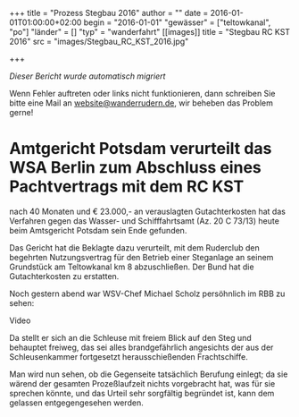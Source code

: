 +++
title = "Prozess Stegbau 2016"
author = ""
date = 2016-01-01T01:00:00+02:00
begin = "2016-01-01"
"gewässer" = ["teltowkanal", "po"]
"länder" = []
"typ" = "wanderfahrt"
[[images]]
title = "Stegbau RC KST 2016"
src = "images/Stegbau_RC_KST_2016.jpg"

+++


*Dieser Bericht wurde automatisch migriert*

Wenn Fehler auftreten oder links nicht funktionieren, dann schreiben Sie bitte eine Mail an website@wanderrudern.de, wir beheben das Problem gerne!



# Amtgericht Potsdam verurteilt das WSA Berlin zum Abschluss eines Pachtvertrags mit dem RC KST


nach 40 Monaten und € 23.000,- an verauslagten Gutachterkosten hat das Verfahren gegen das Wasser- und Schifffahrtsamt (Az. 20 C 73/13) heute beim Amtsgericht Potsdam sein Ende gefunden.

Das Gericht hat die Beklagte dazu verurteilt, mit dem Ruderclub den begehrten Nutzungsvertrag für den Betrieb einer Steganlage an seinem Grundstück am Teltowkanal km 8 abzuschließen. Der Bund hat die Gutachterkosten zu erstatten.

Noch gestern abend war WSV-Chef Michael Scholz persöhnlich im RBB zu sehen:

Video

Da stellt er sich an die Schleuse mit freiem Blick auf den Steg und behauptet freiweg, das sei alles brandgefährlich angesichts der aus der Schleusenkammer fortgesetzt herausschießenden Frachtschiffe.

Man wird nun sehen, ob die Gegenseite tatsächlich Berufung einlegt; da sie wärend der gesamten Prozeßlaufzeit nichts vorgebracht hat, was für sie sprechen könnte, und das Urteil sehr sorgfältig begründet ist, kann dem gelassen entgegengesehen werden.